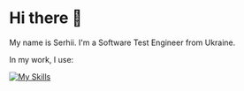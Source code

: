 # Hi there 👋

My name is Serhii. I'm a Software Test Engineer from Ukraine.

In my work, I use:

[![My Skills](https://skillicons.dev/icons?i=python,selenium,git,github,docker,jenkins,vscode,postman,powershell,linux&theme=light)](https://skillicons.dev)
